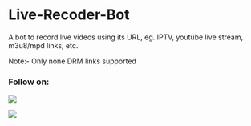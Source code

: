 # Live-Recoder-Bot
A bot to record live videos using its URL, eg. IPTV, youtube live stream, m3u8/mpd links, etc.

Note:- Only none DRM links supported


### Follow on:
<p align="left">
  <a href="https://youtube.com/@ksbotsoffical"><img src="https://img.shields.io/badge/YouTube-Follow%20on%20YouTube-red.svg?logo=youtube"></a>
</p>
<p align="left">
  <a href="https://t.me/ks_bot_officals"><img src="https://img.shields.io/badge/Telegram-Join%20on%20Telegram-blue.svg?logo=telegram"></a>
</p>
